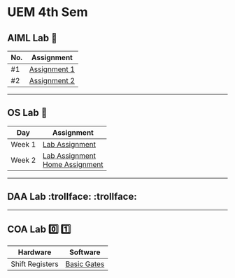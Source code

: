 # UEM 4th Sem

## AIML Lab :brain:

| No. | Assignment                            |
| --- | ------------------------------------- |
| #1  | [Assignment 1](./AIML/assignment1.pl) |
| #2  | [Assignment 2](./AIML/assignment2)    |

---

## OS Lab :penguin:

| Day    | Assignment                                                                   |
| ------ | ---------------------------------------------------------------------------- |
| Week 1 | [Lab Assignment](./OS/day1.md)                                               |
| Week 2 | [Lab Assignment](./OS/day2.md) <br> [Home Assignment](./OS/assignment2.1.md) |

---

## DAA Lab :trollface: :trollface:

---

## COA Lab :zero: :one:

| Hardware        | Software                         |
| --------------- | -------------------------------- |
| Shift Registers | [Basic Gates](./COA/assignment1) |
